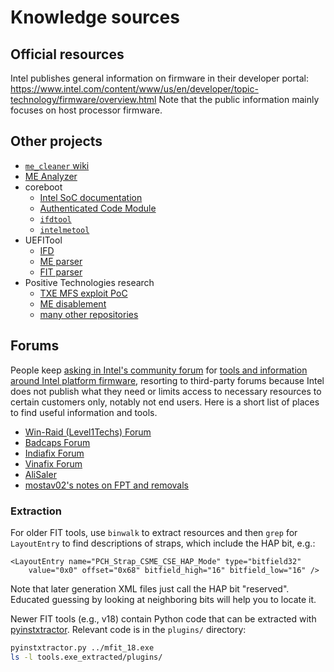 # Knowledge sources

## Official resources

Intel publishes general information on firmware in their developer portal:
<https://www.intel.com/content/www/us/en/developer/topic-technology/firmware/overview.html>
Note that the public information mainly focuses on host processor firmware.

## Other projects

- [`me_cleaner` wiki](https://github.com/corna/me_cleaner/wiki/)
- [ME Analyzer](https://github.com/platomav/meanalyzer/)
- coreboot
  - [Intel SoC documentation](https://doc.coreboot.org/soc/intel)
  - [Authenticated Code Module](https://doc.coreboot.org/security/intel/acm.html)
  - [`ifdtool`](https://github.com/coreboot/coreboot/tree/main/util/ifdtool)
  - [`intelmetool`](https://github.com/coreboot/coreboot/tree/main/util/intelmetool)
- UEFITool
  - [IFD](https://github.com/LongSoft/UEFITool/blob/new_engine/common/descriptor.h)
  - [ME parser](https://github.com/LongSoft/UEFITool/blob/new_engine/common/meparser.cpp)
  - [FIT parser](https://github.com/LongSoft/UEFITool/blob/new_engine/common/fitparser.cpp)
- Positive Technologies research
  - [TXE MFS exploit PoC](https://github.com/ptresearch/IntelTXE-PoC)
  - [ME disablement](https://github.com/ptresearch/me-disablement)
  - [many other repositories](https://github.com/ptresearch?tab=repositories)

## Forums

People keep [asking in Intel's community forum](
https://community.intel.com/t5/Embedded-Intel-Core-Processors/MFit-Tool-Flash-Image-Tool/m-p/1640753)
for [tools and information around Intel platform firmware](
https://community.intel.com/t5/Embedded-Intel-Core-Processors/Where-to-Download-Flash-Image-Tool-fitc/td-p/249920),
resorting to third-party forums because Intel does not publish what they need or
limits access to necessary resources to certain customers only, notably not end
users.
Here is a short list of places to find useful information and tools.

- [Win-Raid (Level1Techs) Forum](https://winraid.level1techs.com/t/intel-cs-management-engine-drivers-firmware-and-tools-2-15/30719)
- [Badcaps Forum](https://www.badcaps.net/forum/troubleshooting-hardware-devices-and-electronics-theory/troubleshooting-desktop-motherboards-graphics-cards-and-pc-peripherals/105308-fit-csme-tool-flash-image-tool-trusted-download-location)
- [Indiafix Forum](https://www.indiafix.in/2024/09/download-intel-flash-image-tool-fitc.html?m=1)
- [Vinafix Forum](https://vinafix.com/tags/flash-image-tool/)
- [AliSaler](https://www.alisaler.com/intel-me-system-tools-v11-6-r8-flash-image-tool-download/)
- [mostav02's notes on FPT and removals](https://github.com/mostav02/Remove_IntelME_FPT)

### Extraction

For older FIT tools, use `binwalk` to extract resources and then `grep` for
`LayoutEntry` to find descriptions of straps, which include the HAP bit, e.g.:

```
<LayoutEntry name="PCH_Strap_CSME_CSE_HAP_Mode" type="bitfield32"
    value="0x0" offset="0x68" bitfield_high="16" bitfield_low="16" />
```

Note that later generation XML files just call the HAP bit "reserved".
Educated guessing by looking at neighboring bits will help you to locate it.

Newer FIT tools (e.g., v18) contain Python code that can be extracted with
[pyinstxtractor](https://github.com/extremecoders-re/pyinstxtractor). Relevant
code is in the `plugins/` directory:

```sh
pyinstxtractor.py ../mfit_18.exe
ls -l tools.exe_extracted/plugins/
```
